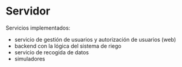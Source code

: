 # Servidor

Servicios implementados:

- servicio de gestión de usuarios y autorización de usuarios (web)
- backend con la lógica del sistema de riego
- servicio de recogida de datos
- simuladores
